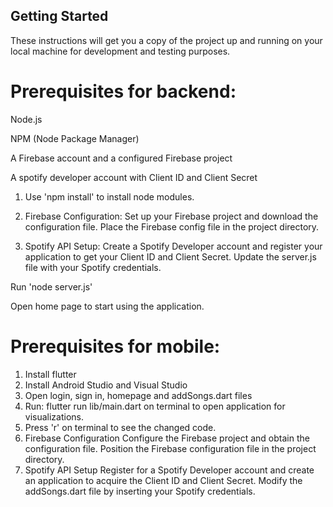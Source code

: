 ## Getting Started
These instructions will get you a copy of the project up and running on your local machine for development and testing purposes.
# Prerequisites for backend:
Node.js

NPM (Node Package Manager)

A Firebase account and a configured Firebase project

A spotify developer account with Client ID and Client Secret

1) Use 'npm install' to install node modules.

2) Firebase Configuration:
Set up your Firebase project and download the configuration file.
Place the Firebase config file in the project directory.

3) Spotify API Setup:
Create a Spotify Developer account and register your application to get your Client ID and Client Secret.
Update the server.js file with your Spotify credentials.

Run 'node server.js'

Open home page to start using the application.

# Prerequisites for mobile:

1) Install flutter
2) Install Android Studio and Visual Studio
3) Open login, sign in, homepage and addSongs.dart files
4) Run: flutter run lib/main.dart on terminal to open application for visualizations.
5) Press 'r' on terminal to see the changed code. 
6) Firebase Configuration
Configure the Firebase project and obtain the configuration file.
Position the Firebase configuration file in the project directory.
7) Spotify API Setup
Register for a Spotify Developer account and create an application to acquire the Client ID and Client Secret.
Modify the addSongs.dart file by inserting your Spotify credentials.
